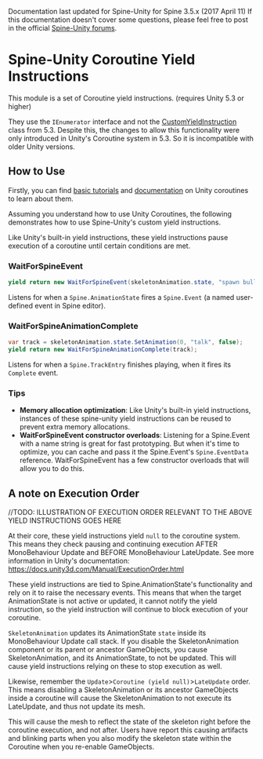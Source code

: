 Documentation last updated for Spine-Unity for Spine 3.5.x (2017 April 11)
If this documentation doesn't cover some questions, please feel free to post in the official [Spine-Unity forums](http://esotericsoftware.com/forum/viewforum.php?f=3).

# Spine-Unity Coroutine Yield Instructions
This module is a set of Coroutine yield instructions. (requires Unity 5.3 or higher)

They use the `IEnumerator` interface and not the [CustomYieldInstruction](https://docs.unity3d.com/ScriptReference/CustomYieldInstruction.html) class from 5.3.
Despite this, the changes to allow this functionality were only introduced in Unity's Coroutine system in 5.3. So it is incompatible with older Unity versions.


## How to Use

Firstly, you can find [basic tutorials](https://unity3d.com/learn/tutorials/topics/scripting/coroutines) and [documentation](https://docs.unity3d.com/Manual/Coroutines.html) on Unity coroutines to learn about them.

Assuming you understand how to use Unity Coroutines, the following demonstrates how to use Spine-Unity's custom yield instructions.

Like Unity's built-in yield instructions, these yield instructions pause execution of a coroutine until certain conditions are met. 


### WaitForSpineEvent
```csharp
yield return new WaitForSpineEvent(skeletonAnimation.state, "spawn bullet");
```
Listens for when a `Spine.AnimationState` fires a `Spine.Event` (a named user-defined event in Spine editor).


### WaitForSpineAnimationComplete
```csharp
var track = skeletonAnimation.state.SetAnimation(0, "talk", false);
yield return new WaitForSpineAnimationComplete(track);
```
Listens for when a `Spine.TrackEntry` finishes playing, when it fires its `Complete` event.

### Tips
- **Memory allocation optimization**: Like Unity's built-in yield instructions, instances of these spine-unity yield instructions can be reused to prevent extra memory allocations.
- **WaitForSpineEvent constructor overloads**: Listening for a Spine.Event with a name string is great for fast prototyping. But when it's time to optimize, you can cache and pass it the Spine.Event's `Spine.EventData` reference. WaitForSpineEvent has a few constructor overloads that will allow you to do this.


## A note on Execution Order
//TODO: ILLUSTRATION OF EXECUTION ORDER RELEVANT TO THE ABOVE YIELD INSTRUCTIONS GOES HERE

At their core, these yield instructions yield `null` to the coroutine system.
This means they check pausing and continuing execution AFTER MonoBehaviour Update and BEFORE MonoBehaviour LateUpdate.
See more information in Unity's documentation: https://docs.unity3d.com/Manual/ExecutionOrder.html 

These yield instructions are tied to Spine.AnimationState's functionality and rely on it to raise the necessary events.
This means that when the target AnimationState is not active or updated, it cannot notify the yield instruction, so the yield instruction will continue to block execution of your coroutine. 

`SkeletonAnimation` updates its AnimationState `state` inside its MonoBehaviour Update call stack.
If you disable the SkeletonAnimation component or its parent or ancestor GameObjects, you cause SkeletonAnimation, and its AnimationState, to not be updated. This will cause yield instructions relying on these to stop execution as well.

Likewise, remember the `Update`>`Coroutine (yield null)`>`LateUpdate` order.
This means disabling a SkeletonAnimation or its ancestor GameObjects inside a coroutine will cause the SkeletonAnimation to not execute its LateUpdate, and thus not update its mesh.

This will cause the mesh to reflect the state of the skeleton right before the coroutine execution, and not after. Users have report this causing artifacts and blinking parts when you also modify the skeleton state within the Coroutine when you re-enable GameObjects. 